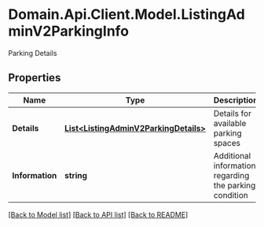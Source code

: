 # Domain.Api.Client.Model.ListingAdminV2ParkingInfo
Parking Details
## Properties

Name | Type | Description | Notes
------------ | ------------- | ------------- | -------------
**Details** | [**List&lt;ListingAdminV2ParkingDetails&gt;**](ListingAdminV2ParkingDetails.md) | Details for available parking spaces | [optional] 
**Information** | **string** | Additional information regarding the parking condition | [optional] 

[[Back to Model list]](../README.md#documentation-for-models) [[Back to API list]](../README.md#documentation-for-api-endpoints) [[Back to README]](../README.md)

